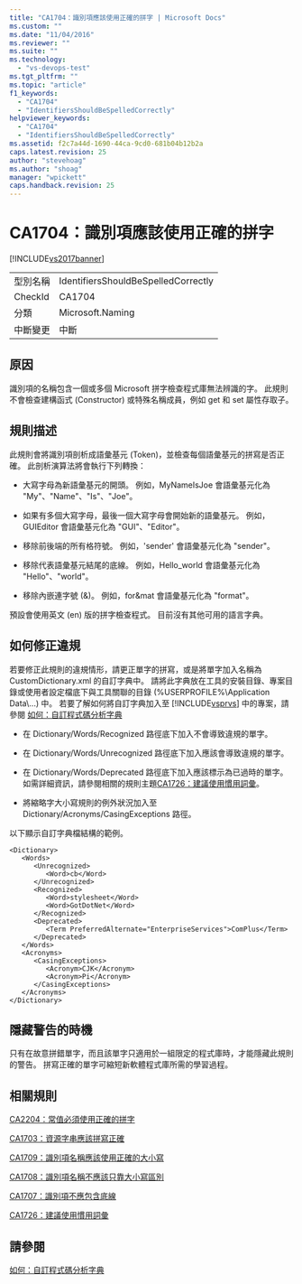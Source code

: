 ```yaml
---
title: "CA1704：識別項應該使用正確的拼字 | Microsoft Docs"
ms.custom: ""
ms.date: "11/04/2016"
ms.reviewer: ""
ms.suite: ""
ms.technology: 
  - "vs-devops-test"
ms.tgt_pltfrm: ""
ms.topic: "article"
f1_keywords: 
  - "CA1704"
  - "IdentifiersShouldBeSpelledCorrectly"
helpviewer_keywords: 
  - "CA1704"
  - "IdentifiersShouldBeSpelledCorrectly"
ms.assetid: f2c7a44d-1690-44ca-9cd0-681b04b12b2a
caps.latest.revision: 25
author: "stevehoag"
ms.author: "shoag"
manager: "wpickett"
caps.handback.revision: 25
---
```

# CA1704：識別項應該使用正確的拼字
[!INCLUDE[vs2017banner](../code-quality/includes/vs2017banner.md)]

|||  
|-|-|  
|型別名稱|IdentifiersShouldBeSpelledCorrectly|  
|CheckId|CA1704|  
|分類|Microsoft.Naming|  
|中斷變更|中斷|  
  
## 原因  
 識別項的名稱包含一個或多個 Microsoft 拼字檢查程式庫無法辨識的字。  此規則不會檢查建構函式 \(Constructor\) 或特殊名稱成員，例如 get 和 set 屬性存取子。  
  
## 規則描述  
 此規則會將識別項剖析成語彙基元 \(Token\)，並檢查每個語彙基元的拼寫是否正確。  此剖析演算法將會執行下列轉換：  
  
-   大寫字母為新語彙基元的開頭。  例如，MyNameIsJoe 會語彙基元化為 "My"、"Name"、"Is"、"Joe"。  
  
-   如果有多個大寫字母，最後一個大寫字母會開始新的語彙基元。  例如，GUIEditor 會語彙基元化為 "GUI"、"Editor"。  
  
-   移除前後端的所有格符號。  例如，'sender' 會語彙基元化為 "sender"。  
  
-   移除代表語彙基元結尾的底線。  例如，Hello\_world 會語彙基元化為 "Hello"、"world"。  
  
-   移除內嵌連字號 \(&\)。  例如，for&mat 會語彙基元化為 "format"。  
  
 預設會使用英文 \(en\) 版的拼字檢查程式。  目前沒有其他可用的語言字典。  
  
## 如何修正違規  
 若要修正此規則的違規情形，請更正單字的拼寫，或是將單字加入名稱為 CustomDictionary.xml 的自訂字典中。  請將此字典放在工具的安裝目錄、專案目錄或使用者設定檔底下與工具關聯的目錄 \(%USERPROFILE%\\Application Data\\...\) 中。  若要了解如何將自訂字典加入至 [!INCLUDE[vsprvs](../code-quality/includes/vsprvs_md.md)] 中的專案，請參閱 [如何：自訂程式碼分析字典](../Topic/How%20to:%20Customize%20the%20Code%20Analysis%20Dictionary.md)  
  
-   在 Dictionary\/Words\/Recognized 路徑底下加入不會導致違規的單字。  
  
-   在 Dictionary\/Words\/Unrecognized 路徑底下加入應該會導致違規的單字。  
  
-   在 Dictionary\/Words\/Deprecated 路徑底下加入應該標示為已過時的單字。  如需詳細資訊，請參閱相關的規則主題[CA1726：建議使用慣用詞彙](../code-quality/ca1726-use-preferred-terms.md)。  
  
-   將縮略字大小寫規則的例外狀況加入至 Dictionary\/Acronyms\/CasingExceptions 路徑。  
  
 以下顯示自訂字典檔結構的範例。  
  
```  
<Dictionary>  
   <Words>  
      <Unrecognized>  
         <Word>cb</Word>  
      </Unrecognized>  
      <Recognized>  
         <Word>stylesheet</Word>  
         <Word>GotDotNet</Word>  
      </Recognized>  
      <Deprecated>  
         <Term PreferredAlternate="EnterpriseServices">ComPlus</Term>  
      </Deprecated>  
   </Words>  
   <Acronyms>  
      <CasingExceptions>  
         <Acronym>CJK</Acronym>  
         <Acronym>Pi</Acronym>  
      </CasingExceptions>  
   </Acronyms>  
</Dictionary>  
```  
  
## 隱藏警告的時機  
 只有在故意拼錯單字，而且該單字只適用於一組限定的程式庫時，才能隱藏此規則的警告。  拼寫正確的單字可縮短新軟體程式庫所需的學習過程。  
  
## 相關規則  
 [CA2204：常值必須使用正確的拼字](../code-quality/ca2204-literals-should-be-spelled-correctly.md)  
  
 [CA1703：資源字串應該拼寫正確](../code-quality/ca1703-resource-strings-should-be-spelled-correctly.md)  
  
 [CA1709：識別項名稱應該使用正確的大小寫](../code-quality/ca1709-identifiers-should-be-cased-correctly.md)  
  
 [CA1708：識別項名稱不應該只靠大小寫區別](../code-quality/ca1708-identifiers-should-differ-by-more-than-case.md)  
  
 [CA1707：識別項不應包含底線](../code-quality/ca1707-identifiers-should-not-contain-underscores.md)  
  
 [CA1726：建議使用慣用詞彙](../code-quality/ca1726-use-preferred-terms.md)  
  
## 請參閱  
 [如何：自訂程式碼分析字典](../Topic/How%20to:%20Customize%20the%20Code%20Analysis%20Dictionary.md)